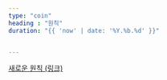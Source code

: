 ```yaml
---
type: "coin"
heading : "원칙"
duration: "{{ 'now' | date: '%Y.%b.%d' }}"


---
```

 



[새로운 원칙 (링크)](/todo/images/principle_2024-09-29.jpeg)  

